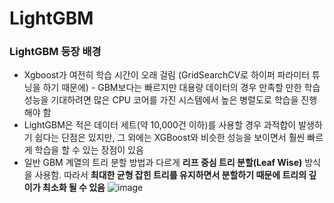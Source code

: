 LightGBM
=========

### LightGBM 등장 배경
- Xgboost가 여전히 학습 시간이 오래 걸림 (GridSearchCV로 하이퍼 파라미터 튜닝을 하기 때문에) - GBM보다는 빠르지만 대용량 데이터의 경우 만족할 만한 학습 성능을 기대하려면 많은 CPU 코어를 가진 시스템에서 높은 병렬도로 학습을 진행해야 함
- LightGBM은 적은 데이터 세트(약 10,000건 이하)를 사용할 경우 과적합이 발생하기 쉽다는 단점은 있지만, 그 외에는 XGBoost와 비슷한 성능을 보이면서 훨씬 빠르게 학습을 할 수 있는 장점이 있음
- 일반 GBM 계열의 트리 분할 방법과 다르게 __리프 중심 트리 분할(Leaf Wise)__ 방식을 사용함. 따라서 __최대한 균형 잡힌 트리를 유지하면서 분할하기 때문에 트리의 깊이가 최소화 될 수 있음__
  ![image](https://github.com/seungye-kwak/til_log/assets/112370282/0f1a89c2-41dd-4752-b468-cd57b795c124)
